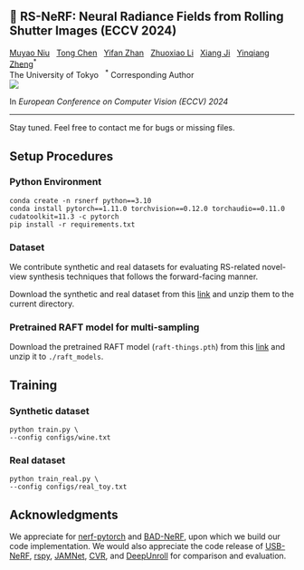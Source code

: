   <h2> 🎢 RS-NeRF: Neural Radiance Fields from Rolling Shutter Images (ECCV 2024) </h2>
<div>
    <a href='https://myniuuu.github.io/' target='_blank'>Muyao Niu</a> <sup></sup> &nbsp;
    <a href='' target='_blank'>Tong Chen</a><sup></sup> &nbsp;
    <a href='' target='_blank'>Yifan Zhan</a><sup></sup> &nbsp;
    <a href=''>Zhuoxiao Li</a><sup></sup> &nbsp; 
    <a href='' target='_blank'>Xiang Ji</a><sup></sup> &nbsp;
    <a href='https://scholar.google.com/citations?user=JD-5DKcAAAAJ&hl=en' target='_blank'>Yinqiang Zheng</a><sup>*</sup> &nbsp;
</div>
<div>
    The University of Tokyo &nbsp; <sup>*</sup> Corresponding Author &nbsp; 
</div>
<a href='https://arxiv.org/abs/2407.10267'><img src='https://img.shields.io/badge/ArXiv-PDF-red'></a>


In *European Conference on Computer Vision (ECCV) 2024*

---

Stay tuned. Feel free to contact me for bugs or missing files.


## Setup Procedures

### Python Environment

```
conda create -n rsnerf python==3.10
conda install pytorch==1.11.0 torchvision==0.12.0 torchaudio==0.11.0 cudatoolkit=11.3 -c pytorch
pip install -r requirements.txt
```

### Dataset

We contribute synthetic and real datasets for evaluating RS-related novel-view synthesis techniques that follows the forward-facing manner. 

Download the synthetic and real dataset from this [link](https://drive.google.com/drive/folders/1xyr_lSex5XZjIMH3mOAnKYoXheywlhWt?usp=sharing) and unzip them to the current directory.

### Pretrained RAFT model for multi-sampling

Download the pretrained RAFT model (`raft-things.pth`) from this [link](https://drive.google.com/drive/folders/1sWDsfuZ3Up38EUQt7-JDTT1HcGHuJgvT?usp=sharing) and unzip it to `./raft_models`.

## Training

### Synthetic dataset

```
python train.py \
--config configs/wine.txt
```

### Real dataset

```
python train_real.py \
--config configs/real_toy.txt
```


## Acknowledgments

We appreciate for [nerf-pytorch](https://github.com/yenchenlin/nerf-pytorch) and [BAD-NeRF](https://github.com/WU-CVGL/BAD-NeRF), upon which we build our code implementation. We would also appreciate the code release of [USB-NeRF](https://github.com/WU-CVGL/USB-NeRF), [rspy](https://github.com/DelinQu/rspy), [JAMNet](https://github.com/GitCVfb/JAMNet), [CVR](https://github.com/GitCVfb/CVR), and [DeepUnroll](https://github.com/ethliup/DeepUnrollNet) for comparison and evaluation. 
